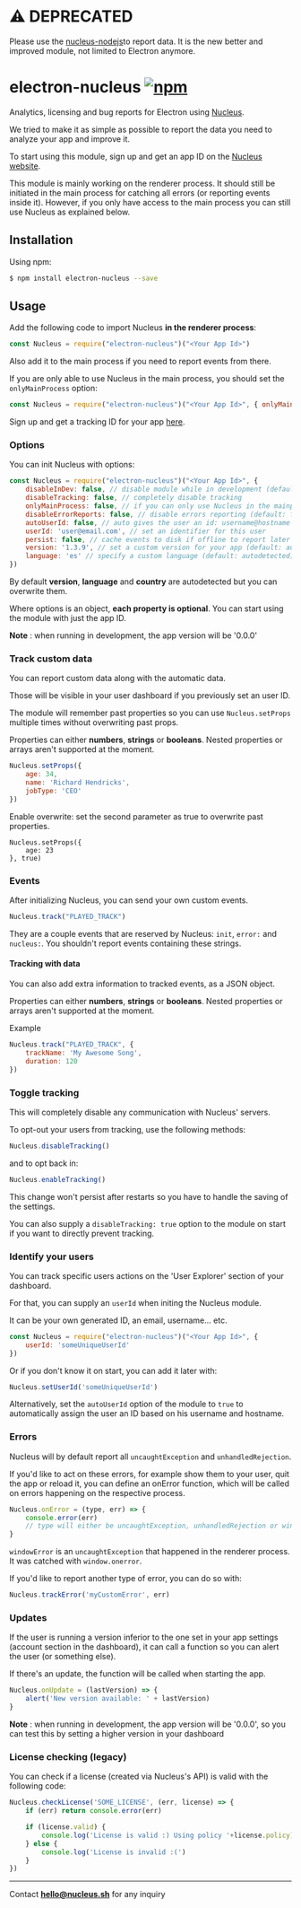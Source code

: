 # ⚠️ DEPRECATED

Please use the [nucleus-nodejs](https://github.com/nucleus-sh/nucleus-nodejs)to report data. It is the new better and improved module, not limited to Electron anymore.

# electron-nucleus [![npm](https://img.shields.io/npm/v/electron-nucleus.svg)](https://www.npmjs.com/package/electron-nucleus)
Analytics, licensing and bug reports for Electron using [Nucleus](https://nucleus.sh).

We tried to make it as simple as possible to report the data you need to analyze your app and improve it.

To start using this module, sign up and get an app ID on the [Nucleus website](https://nucleus.sh). 

This module is mainly working on the renderer process. It should still be initiated in the main process for catching all errors (or reporting events inside it). However, if you only have access to the main process you can still use Nucleus as explained below.


## Installation

Using npm:

```bash
$ npm install electron-nucleus --save
```

## Usage

Add the following code to import Nucleus **in the renderer process**:


```javascript
const Nucleus = require("electron-nucleus")("<Your App Id>")
```

Also add it to the main process if you need to report events from there.

If you are only able to use Nucleus in the main process, you should set the `onlyMainProcess` option:

```javascript
const Nucleus = require("electron-nucleus")("<Your App Id>", { onlyMainProcess: true })
```

Sign up and get a tracking ID for your app [here](https://nucleus.sh).


### Options

You can init Nucleus with options:

```javascript
const Nucleus = require("electron-nucleus")("<Your App Id>", {
	disableInDev: false, // disable module while in development (default: false)
	disableTracking: false, // completely disable tracking
	onlyMainProcess: false, // if you can only use Nucleus in the mainprocess
	disableErrorReports: false, // disable errors reporting (default: false)
	autoUserId: false, // auto gives the user an id: username@hostname
	userId: 'user@email.com', // set an identifier for this user
	persist: false, // cache events to disk if offline to report later
	version: '1.3.9', // set a custom version for your app (default: autodetected)
	language: 'es' // specify a custom language (default: autodetected)
})
```

By default **version**, **language** and **country** are autodetected but you can overwrite them.

Where options is an object, **each property is optional**. You can start using the module with just the app ID.

**Note** : when running in development, the app version will be '0.0.0'

### Track custom data

You can report custom data along with the automatic data.
 
Those will be visible in your user dashboard if you previously set an user ID.

The module will remember past properties so you can use `Nucleus.setProps` multiple times without overwriting past props.

Properties can either **numbers**, **strings** or **booleans**. 
Nested properties or arrays aren't supported at the moment.

```javascript
Nucleus.setProps({
	age: 34,
	name: 'Richard Hendricks',
	jobType: 'CEO'
})
```

Enable overwrite: set the second parameter as true to overwrite past properties. 

```
Nucleus.setProps({
	age: 23
}, true)
```

### Events

After initializing Nucleus, you can send your own custom events.

```javascript
Nucleus.track("PLAYED_TRACK")
```

They are a couple events that are reserved by Nucleus: `init`, `error:` and `nucleus:`. You shouldn't report events containing these strings.

#### Tracking with data

You can also add extra information to tracked events, as a JSON object.

Properties can either **numbers**, **strings** or **booleans**. 
Nested properties or arrays aren't supported at the moment.

Example

```javascript
Nucleus.track("PLAYED_TRACK", {
	trackName: 'My Awesome Song',
	duration: 120
})
```

### Toggle tracking

This will completely disable any communication with Nucleus' servers.

To opt-out your users from tracking, use the following methods:

```javascript
Nucleus.disableTracking()
```

and to opt back in:

```javascript
Nucleus.enableTracking()
```

This change won't persist after restarts so you have to handle the saving of the settings.

You can also supply a `disableTracking: true` option to the module on start if you want to directly prevent tracking.


### Identify your users

You can track specific users actions on the 'User Explorer' section of your dashboard.

For that, you can supply an `userId` when initing the Nucleus module. 

It can be your own generated ID, an email, username... etc.

```javascript
const Nucleus = require("electron-nucleus")("<Your App Id>", {
	userId: 'someUniqueUserId'
})
```

Or if you don't know it on start, you can add it later with:

```javascript
Nucleus.setUserId('someUniqueUserId')
```

Alternatively, set the `autoUserId` option of the module to `true`  to automatically assign the user an ID based on his username and hostname.

### Errors

Nucleus will by default report all `uncaughtException` and `unhandledRejection`.

If you'd like to act on these errors, for example show them to your user, quit the app or reload it, you can define an onError function, which will be called on errors happening on the respective process.


```javascript
Nucleus.onError = (type, err) => {
	console.error(err)
	// type will either be uncaughtException, unhandledRejection or windowError
}
```


`windowError` is an `uncaughtException` that happened in the renderer process. It was catched with `window.onerror`.

If you'd like to report another type of error, you can do so with:

```javascript
Nucleus.trackError('myCustomError', err)
```

### Updates

If the user is running a version inferior to the one set in your app settings (account section in the dashboard), it can call a function so you can alert the user (or something else).

If there's an update, the function will be called when starting the app.


```javascript
Nucleus.onUpdate = (lastVersion) => {
	alert('New version available: ' + lastVersion)
}
```

**Note** : when running in development, the app version will be '0.0.0', so you can test this by setting a higher version in your dashboard

### License checking (legacy)

You can check if a license (created via Nucleus's API) is valid with the following code:


```javascript
Nucleus.checkLicense('SOME_LICENSE', (err, license) => {
	if (err) return console.error(err)

	if (license.valid) {
		console.log('License is valid :) Using policy '+license.policy)
	} else {
		console.log('License is invalid :(')
	}
})
```

---
Contact **hello@nucleus.sh** for any inquiry
